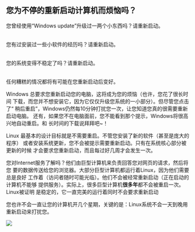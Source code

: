 <?php require("../../entete.php"); ?> <?php require("../../base.php"); ?> <?php require("../../fonctions.php"); ?>

<div id="corps">

<h2>您为不停的重新启动计算机而烦恼吗？</h2>

<p>您曾经使用“Windows update”升级过一两个小东西吗？请重新启动。<br /><br />


您有过安装过一些小软件的经历吗？请重新启动。<br /><br />


您的系统变得不稳定了吗？请重新启动。<br /><br />


任何糟糕的情况都将有可能在您重新启动后变好。</p>

<p>Windows 总要求您重新启动您的电脑，这将成为您的烦恼（也许，您花了很长时间
下载，而您并不想安装它，因为它仅仅升级您系统的一小部分）。但尽管您点击了“
稍后重启”，Windows仍然每10分钟打扰您一次，让您知道您真的很需要重新启动电脑。
还有，如果您不在电脑面前，您不能看到那个提示，Windows将很高兴地自动重启。和
长时间的下载说拜拜吧~！</p>

<p>Linux 最基本的设计目标就是不需要重启。不管您安装了新的软件（甚至是庞大的程序）
或者安装系统更新，您不会被提示需要重新启动。只有在系统核心部分被更新的时候
才会要求您重新启动，而且每过好几周才会发生一次。</p>

<p>您对Internet服务了解吗？他们由巨型计算机来负责回答您对网页的请求，然后将您
要的数据传送给您的浏览器。大部分巨型计算机都运行着Linux，因为他们需要总是良好
工作着（访问者随时可能光临）。他们不会被经常重新启动（正在启动的计算机不能够
提供服务）。实际上，很多巨型计算机<b>很多年</b>都不会被重启一次。Linux被证明
是稳定的，它一直完美的运行着同时不会要求重新启动</p>

<p>您也许不会一直让您的计算机开几个星期，关键的是：Linux系统不会一天到晚用重新启动来打扰您。</p>

<img src="Images/reboot_all_the_time_thumb.png" />

</div>
</body>
</html>
